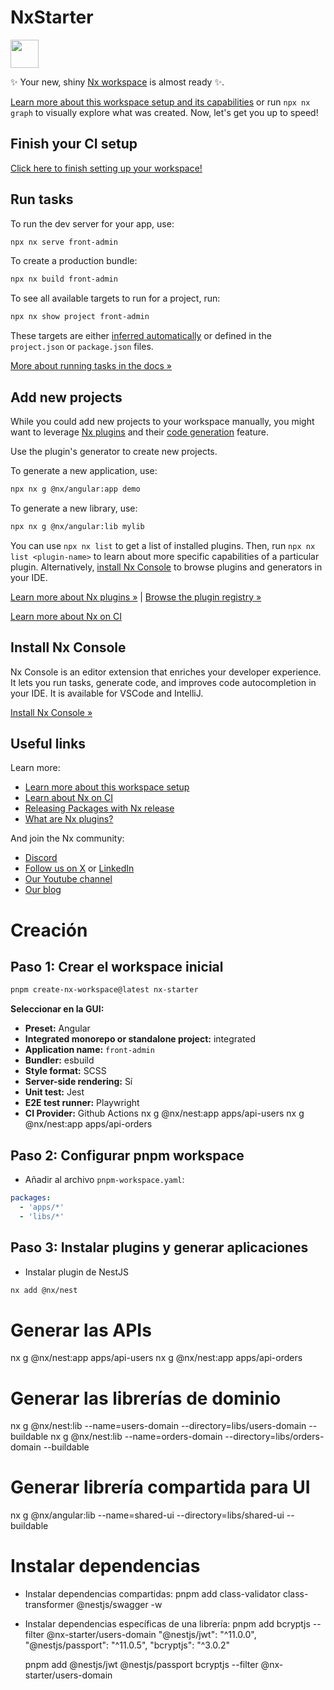 # NxStarter

<a alt="Nx logo" href="https://nx.dev" target="_blank" rel="noreferrer"><img src="https://raw.githubusercontent.com/nrwl/nx/master/images/nx-logo.png" width="45"></a>

✨ Your new, shiny [Nx workspace](https://nx.dev) is almost ready ✨.

[Learn more about this workspace setup and its capabilities](https://nx.dev/getting-started/tutorials/angular-monorepo-tutorial?utm_source=nx_project&utm_medium=readme&utm_campaign=nx_projects) or run `npx nx graph` to visually explore what was created. Now, let's get you up to speed!

## Finish your CI setup

[Click here to finish setting up your workspace!](https://cloud.nx.app/connect/QVbGr2TYES)

## Run tasks

To run the dev server for your app, use:

```sh
npx nx serve front-admin
```

To create a production bundle:

```sh
npx nx build front-admin
```

To see all available targets to run for a project, run:

```sh
npx nx show project front-admin
```

These targets are either [inferred automatically](https://nx.dev/concepts/inferred-tasks?utm_source=nx_project&utm_medium=readme&utm_campaign=nx_projects) or defined in the `project.json` or `package.json` files.

[More about running tasks in the docs &raquo;](https://nx.dev/features/run-tasks?utm_source=nx_project&utm_medium=readme&utm_campaign=nx_projects)

## Add new projects

While you could add new projects to your workspace manually, you might want to leverage [Nx plugins](https://nx.dev/concepts/nx-plugins?utm_source=nx_project&utm_medium=readme&utm_campaign=nx_projects) and their [code generation](https://nx.dev/features/generate-code?utm_source=nx_project&utm_medium=readme&utm_campaign=nx_projects) feature.

Use the plugin's generator to create new projects.

To generate a new application, use:

```sh
npx nx g @nx/angular:app demo
```

To generate a new library, use:

```sh
npx nx g @nx/angular:lib mylib
```

You can use `npx nx list` to get a list of installed plugins. Then, run `npx nx list <plugin-name>` to learn about more specific capabilities of a particular plugin. Alternatively, [install Nx Console](https://nx.dev/getting-started/editor-setup?utm_source=nx_project&utm_medium=readme&utm_campaign=nx_projects) to browse plugins and generators in your IDE.

[Learn more about Nx plugins &raquo;](https://nx.dev/concepts/nx-plugins?utm_source=nx_project&utm_medium=readme&utm_campaign=nx_projects) | [Browse the plugin registry &raquo;](https://nx.dev/plugin-registry?utm_source=nx_project&utm_medium=readme&utm_campaign=nx_projects)

[Learn more about Nx on CI](https://nx.dev/ci/intro/ci-with-nx#ready-get-started-with-your-provider?utm_source=nx_project&utm_medium=readme&utm_campaign=nx_projects)

## Install Nx Console

Nx Console is an editor extension that enriches your developer experience. It lets you run tasks, generate code, and improves code autocompletion in your IDE. It is available for VSCode and IntelliJ.

[Install Nx Console &raquo;](https://nx.dev/getting-started/editor-setup?utm_source=nx_project&utm_medium=readme&utm_campaign=nx_projects)

## Useful links

Learn more:

- [Learn more about this workspace setup](https://nx.dev/getting-started/tutorials/angular-monorepo-tutorial?utm_source=nx_project&utm_medium=readme&utm_campaign=nx_projects)
- [Learn about Nx on CI](https://nx.dev/ci/intro/ci-with-nx?utm_source=nx_project&utm_medium=readme&utm_campaign=nx_projects)
- [Releasing Packages with Nx release](https://nx.dev/features/manage-releases?utm_source=nx_project&utm_medium=readme&utm_campaign=nx_projects)
- [What are Nx plugins?](https://nx.dev/concepts/nx-plugins?utm_source=nx_project&utm_medium=readme&utm_campaign=nx_projects)

And join the Nx community:

- [Discord](https://go.nx.dev/community)
- [Follow us on X](https://twitter.com/nxdevtools) or [LinkedIn](https://www.linkedin.com/company/nrwl)
- [Our Youtube channel](https://www.youtube.com/@nxdevtools)
- [Our blog](https://nx.dev/blog?utm_source=nx_project&utm_medium=readme&utm_campaign=nx_projects)

# Creación

## Paso 1: Crear el workspace inicial

```bash
pnpm create-nx-workspace@latest nx-starter
```

**Seleccionar en la GUI:**

- **Preset:** Angular
- **Integrated monorepo or standalone project:** integrated
- **Application name:** `front-admin`
- **Bundler:** esbuild
- **Style format:** SCSS
- **Server-side rendering:** Sí
- **Unit test:** Jest
- **E2E test runner:** Playwright
- **CI Provider:** Github Actions
  nx g @nx/nest:app apps/api-users
  nx g @nx/nest:app apps/api-orders

## Paso 2: Configurar pnpm workspace

- Añadir al archivo `pnpm-workspace.yaml`:

```yaml
packages:
  - 'apps/*'
  - 'libs/*'
```

## Paso 3: Instalar plugins y generar aplicaciones

- Instalar plugin de NestJS

```bash
nx add @nx/nest
```

# Generar las APIs

nx g @nx/nest:app apps/api-users
nx g @nx/nest:app apps/api-orders

# Generar las librerías de dominio

nx g @nx/nest:lib --name=users-domain --directory=libs/users-domain --buildable
nx g @nx/nest:lib --name=orders-domain --directory=libs/orders-domain --buildable

# Generar librería compartida para UI

nx g @nx/angular:lib --name=shared-ui --directory=libs/shared-ui --buildable

# Instalar dependencias

- Instalar dependencias compartidas:
  pnpm add class-validator class-transformer @nestjs/swagger -w

- Instalar dependencias específicas de una librería:
  pnpm add bcryptjs --filter @nx-starter/users-domain
  "@nestjs/jwt": "^11.0.0",
  "@nestjs/passport": "^11.0.5",
  "bcryptjs": "^3.0.2"

  pnpm add @nestjs/jwt @nestjs/passport bcryptjs --filter @nx-starter/users-domain
